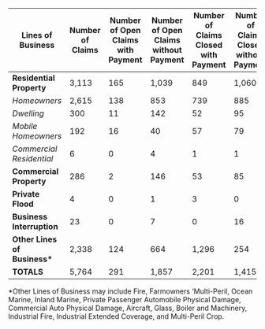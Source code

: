 | **Lines of Business**         | **Number of Claims** | **Number of Open Claims with Payment** | **Number of Open Claims without Payment** | **Number of Claims Closed with Payment** | **Number of Claims Closed without Payment** | **Percent of Claims Close** **d** |
| ----------------------------- | -------------------- | -------------------------------------- | ----------------------------------------- | ---------------------------------------- | ------------------------------------------- | --------------------------------- |
| **Residential Property**      | 3,113                | 165                                    | 1,039                                     | 849                                      | 1,060                                       | 61.3%                             |
| _Homeowners_                  | 2,615                | 138                                    | 853                                       | 739                                      | 885                                         | 62.1%                             |
| _Dwelling_                    | 300                  | 11                                     | 142                                       | 52                                       | 95                                          | 49.0%                             |
| _Mobile Homeowners_           | 192                  | 16                                     | 40                                        | 57                                       | 79                                          | 70.8%                             |
| _Commercial Residential_      | 6                    | 0                                      | 4                                         | 1                                        | 1                                           | 33.3%                             |
| **Commercial Property**       | 286                  | 2                                      | 146                                       | 53                                       | 85                                          | 48.3%                             |
| **Private Flood**             | 4                    | 0                                      | 1                                         | 3                                        | 0                                           | 75.0%                             |
| **Business Interruption**     | 23                   | 0                                      | 7                                         | 0                                        | 16                                          | 69.6%                             |
| **Other Lines of Business\*** | 2,338                | 124                                    | 664                                       | 1,296                                    | 254                                         | 66.3%                             |
| **TOTALS**                    | 5,764                | 291                                    | 1,857                                     | 2,201                                    | 1,415                                       | 62.7%                             |

\*Other Lines of Business may include Fire, Farmowners
’Multi-Peril, Ocean Marine, Inland Marine, Private
Passenger Automobile Physical Damage, Commercial Auto
Physical Damage, Aircraft, Glass, Boiler and Machinery,
Industrial Fire, Industrial Extended Coverage, and
Multi-Peril Crop.
